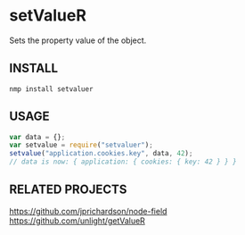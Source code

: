 setValueR
=========
Sets the property value of the object.

INSTALL
-------
`nmp install setvaluer`

USAGE
-----
```js
var data = {};
var setvalue = require("setvaluer");
setvalue("application.cookies.key", data, 42);
// data is now: { application: { cookies: { key: 42 } } }
```

RELATED PROJECTS
----------------
https://github.com/jprichardson/node-field  
https://github.com/unlight/getValueR  